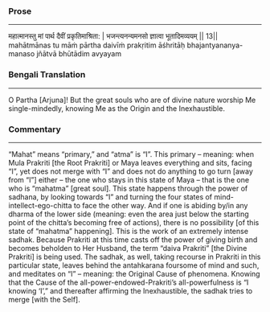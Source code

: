 ### Prose 
 --- 
महात्मानस्तु मां पार्थ दैवीं प्रकृतिमाश्रिता: |
भजन्त्यनन्यमनसो ज्ञात्वा भूतादिमव्ययम् || 13||
mahātmānas tu māṁ pārtha daivīṁ prakṛitim āśhritāḥ
bhajantyananya-manaso jñātvā bhūtādim avyayam

### Bengali Translation 
 --- 
O Partha [Arjuna]! But the great souls who are of divine nature worship Me single-mindedly, knowing Me as the Origin and the Inexhaustible.

### Commentary 
 --- 
“Mahat” means “primary,” and “atma” is “I”. This primary – meaning: when Mula Prakriti [the Root Prakriti] or Maya leaves everything and sits, facing “I”, yet does not merge with “I” and does not do anything to go turn [away from “I”] either – the one who stays in this state of Maya – that is the one who is “mahatma” [great soul]. This state happens through the power of sadhana, by looking towards “I” and turning the four states of mind-intellect-ego-chitta to face the other way. And if one is abiding by/in any dharma of the lower side (meaning: even the area just below the starting point of the chitta’s becoming free of actions), there is no possibility [of this state of “mahatma” happening]. This is the work of an extremely intense sadhak. Because Prakriti at this time casts off the power of giving birth and becomes beholden to Her Husband, the term “daiva Prakriti” [the Divine Prakriti] is being used. The sadhak, as well, taking recourse in Prakriti in this particular state, leaves behind the antahkarana foursome of mind and such, and meditates on “I” – meaning: the Original Cause of phenomena. Knowing that the Cause of the all-power-endowed-Prakriti’s all-powerfulness is “I knowing ‘I’,” and thereafter affirming the Inexhaustible, the sadhak tries to merge [with the Self]. 